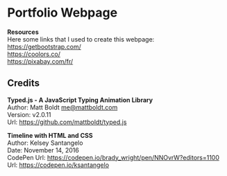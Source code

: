 # Portfolio Webpage
<b> Resources </b> <br>
Here some links that I used to create this webpage: <br>
https://getbootstrap.com/ <br>
https://coolors.co/ <br>
https://pixabay.com/fr/ <br>

## Credits
<b> Typed.js - A JavaScript Typing Animation Library </b> <br>
Author: Matt Boldt <me@mattboldt.com> <br>
Version: v2.0.11 <br>
Url: https://github.com/mattboldt/typed.js <br>

<b> Timeline with HTML and CSS </b> <br>
Author: Kelsey Santangelo <br>
Date: November 14, 2016 <br>
CodePen Url: https://codepen.io/brady_wright/pen/NNOvrW?editors=1100 <br>
Url: https://codepen.io/ksantangelo <br>